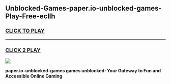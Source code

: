 
## Unblocked-Games-paper.io-unblocked-games-Play-Free-ecllh
<h3>
<a href="https://premium76.site?title=paper.io-unblocked-games&ref=18A">CLICK TO PLAY</a></h3>
<hr>

<h3>
<a href="https://premium76.site?title=paper.io-unblocked-games&ref=18A">CLICK 2 PLAY</a>
  
</h3>

<a href="https://premium76.site?title=paper.io-unblocked-games&ref=18A"><img src="https://clearcache.store/games.png"></a>


**paper.io-unblocked-games games unblocked: Your Gateway to Fun and Accessible Online Gaming**
